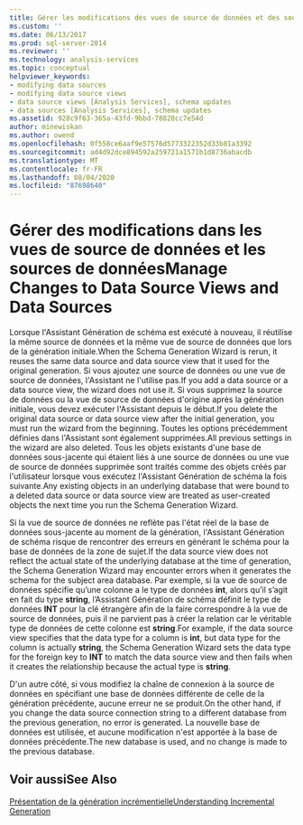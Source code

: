```yaml
---
title: Gérer les modifications des vues de source de données et des sources de données | Microsoft Docs
ms.custom: ''
ms.date: 06/13/2017
ms.prod: sql-server-2014
ms.reviewer: ''
ms.technology: analysis-services
ms.topic: conceptual
helpviewer_keywords:
- modifying data sources
- modifying data source views
- data source views [Analysis Services], schema updates
- data sources [Analysis Services], schema updates
ms.assetid: 928c9f63-365a-43fd-9bbd-78828cc7e54d
author: minewiskan
ms.author: owend
ms.openlocfilehash: 0f558ce6aaf9e57576d5773322352d33b81a3392
ms.sourcegitcommit: ad4d92dce894592a259721a1571b1d8736abacdb
ms.translationtype: MT
ms.contentlocale: fr-FR
ms.lasthandoff: 08/04/2020
ms.locfileid: "87698640"
---
```

# <a name="manage-changes-to-data-source-views-and-data-sources"></a><span data-ttu-id="09ef8-102">Gérer des modifications dans les vues de source de données et les sources de données</span><span class="sxs-lookup"><span data-stu-id="09ef8-102">Manage Changes to Data Source Views and Data Sources</span></span>
  <span data-ttu-id="09ef8-103">Lorsque l'Assistant Génération de schéma est exécuté à nouveau, il réutilise la même source de données et la même vue de source de données que lors de la génération initiale.</span><span class="sxs-lookup"><span data-stu-id="09ef8-103">When the Schema Generation Wizard is rerun, it reuses the same data source and data source view that it used for the original generation.</span></span> <span data-ttu-id="09ef8-104">Si vous ajoutez une source de données ou une vue de source de données, l'Assistant ne l'utilise pas.</span><span class="sxs-lookup"><span data-stu-id="09ef8-104">If you add a data source or a data source view, the wizard does not use it.</span></span> <span data-ttu-id="09ef8-105">Si vous supprimez la source de données ou la vue de source de données d'origine après la génération initiale, vous devez exécuter l'Assistant depuis le début.</span><span class="sxs-lookup"><span data-stu-id="09ef8-105">If you delete the original data source or data source view after the initial generation, you must run the wizard from the beginning.</span></span> <span data-ttu-id="09ef8-106">Toutes les options précédemment définies dans l'Assistant sont également supprimées.</span><span class="sxs-lookup"><span data-stu-id="09ef8-106">All previous settings in the wizard are also deleted.</span></span> <span data-ttu-id="09ef8-107">Tous les objets existants d'une base de données sous-jacente qui étaient liés à une source de données ou une vue de source de données supprimée sont traités comme des objets créés par l'utilisateur lorsque vous exécutez l'Assistant Génération de schéma la fois suivante.</span><span class="sxs-lookup"><span data-stu-id="09ef8-107">Any existing objects in an underlying database that were bound to a deleted data source or data source view are treated as user-created objects the next time you run the Schema Generation Wizard.</span></span>  
  
 <span data-ttu-id="09ef8-108">Si la vue de source de données ne reflète pas l'état réel de la base de données sous-jacente au moment de la génération, l'Assistant Génération de schéma risque de rencontrer des erreurs en générant le schéma pour la base de données de la zone de sujet.</span><span class="sxs-lookup"><span data-stu-id="09ef8-108">If the data source view does not reflect the actual state of the underlying database at the time of generation, the Schema Generation Wizard may encounter errors when it generates the schema for the subject area database.</span></span> <span data-ttu-id="09ef8-109">Par exemple, si la vue de source de données spécifie qu’une colonne a le type de données **int**, alors qu’il s’agit en fait du type **string**, l’Assistant Génération de schéma définit le type de données **INT** pour la clé étrangère afin de la faire correspondre à la vue de source de données, puis il ne parvient pas à créer la relation car le véritable type de données de cette colonne est **string**.</span><span class="sxs-lookup"><span data-stu-id="09ef8-109">For example, if the data source view specifies that the data type for a column is **int**, but data type for the column is actually **string**, the Schema Generation Wizard sets the data type for the foreign key to **INT** to match the data source view and then fails when it creates the relationship because the actual type is **string**.</span></span>  
  
 <span data-ttu-id="09ef8-110">D'un autre côté, si vous modifiez la chaîne de connexion à la source de données en spécifiant une base de données différente de celle de la génération précédente, aucune erreur ne se produit.</span><span class="sxs-lookup"><span data-stu-id="09ef8-110">On the other hand, if you change the data source connection string to a different database from the previous generation, no error is generated.</span></span> <span data-ttu-id="09ef8-111">La nouvelle base de données est utilisée, et aucune modification n'est apportée à la base de données précédente.</span><span class="sxs-lookup"><span data-stu-id="09ef8-111">The new database is used, and no change is made to the previous database.</span></span>  
  
## <a name="see-also"></a><span data-ttu-id="09ef8-112">Voir aussi</span><span class="sxs-lookup"><span data-stu-id="09ef8-112">See Also</span></span>  
 [<span data-ttu-id="09ef8-113">Présentation de la génération incrémentielle</span><span class="sxs-lookup"><span data-stu-id="09ef8-113">Understanding Incremental Generation</span></span>](understanding-incremental-generation.md)  
  
  
